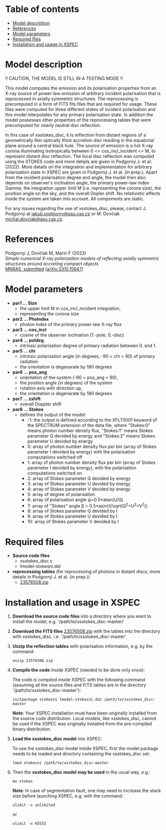 Table of contents
=================

* [Model description](#model-description)
* [References](#references)
* [Model parameters](#model-parameters)
* [Required files](#required-files)
* [Installation and usage in XSPEC](#installation-and-usage-in-xspec)


Model description
=================

!! CAUTION, THE MODEL IS STILL IN A TESTING MODE !!

This model computes the emission and its polarisation properties from
an X-ray source of power-law emission of arbitrary incident polarisation 
that is reprocessed in axially symmetric structures. The reprocessing
is precomputed in a form of FITS fits files that are required for
usage. These files were computed for three different states
of incident polarisation and this model interpolates for any primary
polarisation state. In addition the model possesses other properties of the
reprocessing tables that were precomputed for nearly neutral disc reflection.

In this case of xsstokes_disc, it is reflection from distant regions
of a geometrically thin optically thick accretion disc residing in the
equatorial plane around a central black hole. The source of emission
is a hot X-ray corona illuminating isotropically between
0 <= cos_incl_incident <= M, to represent distant disc reflection.
The local disc reflection was computed using the STOKES code and more
details are given in Podgorný J. et al. (2022). More details on the
integration and implementation for arbitrary polarisation state in XSPEC
are given in Podgorný J. et al. (in prep.). Apart from the incident
polarisation degree and angle, the model then also depends on
observer's inclination angle, the primary power-law index Gamma,
the integration upper limit M (i.e. representing the corona size),
the position angle on the sky, and the overall Dopler shift.
No relativistic effects inside the system are taken into account.
All components are static.

For any issues regarding the use of xsstokes_disc, please, contact J. Podgorný at 
[jakub.podgorny@asu.cas.cz](mailto:jakub.podgorny@asu.cas.cz) or M. Dovčiak
[michal.dovciak@asu.cas.cz](mailto:michal.dovciak@asu.cas.cz).


References
==========

Podgorný J, Dovčiak M, Marin F (2023)  
_Simple numerical X-ray polarization models of reflecting axially symmetric structures around accreting compact objects_  
[MNRAS, submitted]()
[[arXiv:2310.15647](https://arxiv.org/abs/2310.15647)]

Model parameters
================

* **par1 ... Size**
  - the upper limit M in cos_incl_incident integration,
  - representing the corona size
* **par2 ... PhoIndex** 
  - photon index of the primary power-law X-ray flux
* **par3 ... cos_incl** 
  - cosine of the observer inclination (1.-pole, 0.-disc)
* **par4 ... poldeg**  
  - intrinsic polarisation degree of primary radiation between 0. and 1.
* **par5 ... chi**  
  - intrinsic polarisation angle (in degrees, -90 < chi < 90) of primary radiation
  - the orientation is degenarate by 180 degrees
* **par6 ... pos_ang**  
  - orientation of the system (-90 < pos_ang < 90), 
  - the position angle (in degrees) of the system 
  - rotation axis with direction up,
  - the orientation is degenarate by 180 degrees
* **par7 ... zshift**
  - overall Doppler shift
* **par8 ... Stokes**
  - defines the output of the model:
    - -1: the output is defined according to the XFLT0001 keyword of the 
          SPECTRUM extension of the data file, where "Stokes:0" means photon 
          number density flux, "Stokes:1" means Stokes parameter Q devided by 
          energy and "Stokes:2" means Stokes parameter U devided by energy
    -  0: array of photon number density flux per bin (array of Stokes parameter 
          I devided by energy) with the polarisation computations switched off
    -  1: array of photon number density flux per bin (array of Stokes parameter 
          I devided by energy), with the polarisation computations switched on
    -  2: array of Stokes parameter Q devided by energy
    -  3: array of Stokes parameter U devided by energy
    -  4: array of Stokes parameter V devided by energy
    -  5: array of degree of polarisation
    -  6: array of polarisation angle &psi;=0.5*atan(U/Q)
    -  7: array of "Stokes" angle 
          &beta; = 0.5*asin(V/sqrt(Q<sup>2</sup>+U<sup>2</sup>+V<sup>2</sup>))
    -  8: array of Stokes parameter Q devided by I
    -  9: array of Stokes parameter U devided by I
    - 10: array of Stokes parameter V devided by I

Required files
==============

* **Source code files**
  - xsstokes_disc.c
  - lmodel-stokesni.dat  
* **reprocessing tables**
  (for reprocessing of photons in distant discs, more details in Podgorný J. et al. (in prep.))
  - [23576508.zip](https://doi.org/10.6084/m9.figshare.23576508)  


Installation and usage in XSPEC
===============================

1. **Download the source code files**
   into a directory where you want to install the model, e.g. '/path/to/xsstokes_disc-master/'

2. **Download the FITS files** 
   [23576508.zip](https://doi.org/10.6084/m9.figshare.23576508) 
   with the tables into the directory with xsstokes_disc, i.e. '/path/to/xsstokes_disc-master'.

3. **Unzip the reflection tables** with polarisation information, e.g. by the command:

   `unzip 23576508.zip`
   
4. **Compile the code** inside XSPEC (needed to be done only once):

   The code is compiled inside XSPEC with the following command (assuming all 
   the source files and FITS tables are in the directory 
   '/path/to/xsstokes_disc-master'):

   `initpackage stokesni lmodel-stokesni.dat /path/to/xsstokes_disc-master`

   **Note**:
   Your XSPEC installation must have been originally installed from the source 
   code distribution. Local models, like xsstokes_disc, cannot be used if the XSPEC 
   was originally installed from the pre-compiled binary distribution.

5. **Load the xsstokes_disc model** into XSPEC:

   To use the xsstokes_disc model inside XSPEC, first the model package needs to be 
   loaded and directory containing the xsstokes_disc set:

   `lmod stokesni /path/to/xsstokes_disc-master`  

6. Then the **xsstokes_disc model may be used** in the usual way, e.g.:

   `mo stokes`

   **Note**:
   In case of segmentation fault, one may need to increase the stack size before 
   launching XSPEC, e.g. with the command:

   `ulimit -s unlimited`

   or 

   `ulimit -s 65532`
